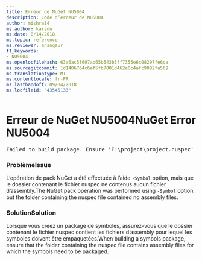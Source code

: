 ```yaml
---
title: Erreur de NuGet NU5004
description: Code d’erreur de NU5004
author: mishra14
ms.author: karann
ms.date: 8/14/2018
ms.topic: reference
ms.reviewer: anangaur
f1_keywords:
- NU5004
ms.openlocfilehash: 63a6ac5f607ab65b543b3ff7355e6c08297fe6ca
ms.sourcegitcommit: 1d1406764c6af5fb7801d462e0c4afc9092fa569
ms.translationtype: MT
ms.contentlocale: fr-FR
ms.lasthandoff: 09/04/2018
ms.locfileid: "43545133"
---
```

# <a name="nuget-error-nu5004"></a><span data-ttu-id="71833-103">Erreur de NuGet NU5004</span><span class="sxs-lookup"><span data-stu-id="71833-103">NuGet Error NU5004</span></span>
<pre>Failed to build package. Ensure 'F:\project\project.nuspec' includes assembly files. For help on building symbols package, visit http://docs.nuget.org/.</pre>

### <a name="issue"></a><span data-ttu-id="71833-104">Problème</span><span class="sxs-lookup"><span data-stu-id="71833-104">Issue</span></span>

<span data-ttu-id="71833-105">L’opération de pack NuGet a été effectuée à l’aide `-Symbol` option, mais que le dossier contenant le fichier nuspec ne contenus aucun fichier d’assembly.</span><span class="sxs-lookup"><span data-stu-id="71833-105">The NuGet pack operation was performed using `-Symbol` option, but the folder containing the nuspec file contained no assembly files.</span></span> 


### <a name="solution"></a><span data-ttu-id="71833-106">Solution</span><span class="sxs-lookup"><span data-stu-id="71833-106">Solution</span></span>

<span data-ttu-id="71833-107">Lorsque vous créez un package de symboles, assurez-vous que le dossier contenant le fichier nuspec contient les fichiers d’assembly pour lequel les symboles doivent être empaquetées.</span><span class="sxs-lookup"><span data-stu-id="71833-107">When building a symbols package, ensure that the folder containing the nuspec file contains assembly files for which the symbols need to be packaged.</span></span>

